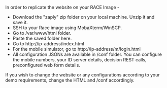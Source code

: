 In order to replicate the website on your RACE Image - 
* Download the "zaply" zip folder on your local machine. Unzip it and save it.
* SSH to your Race image using MobaXterm/WinSCP.
* Go to /var/www/html folder.
* Paste the saved folder here.
* Go to http://ip-address/index.html
* For the mobile simulator, go to http://ip-address/m/login.html
* All configuration JSONs are available in /conf folder. You can configure the mobile numbers, your ID server details, decision REST calls, preconfigured web form details. 

If you wish to change the website or any configurations according to your demo requirements, change the HTML and /conf accordingly.
